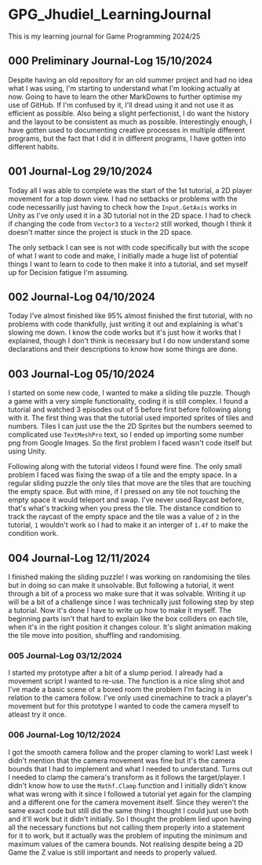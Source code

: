 # GPG_Jhudiel_LearningJournal
This is my learning journal for Game Programming 2024/25 
## 000 Preliminary Journal-Log 15/10/2024
Despite having an old repository for an old summer project and had no idea what I was using, I'm starting to understand what I'm looking actually at now. Going to have to learn the other MarkDowns to further optimise my use of GitHub. If I'm confused by it, I'll dread using it and not use it as efficient as possible. Also being a slight perfectionist, I do want the history and the layout to be consistent as much as possible. 
Interestingly enough, I have gotten used to documenting creative processes in multiple different programs, but the fact that I did it in different programs, I have gotten into different habits. 
## 001 Journal-Log 29/10/2024
Today all I was able to complete was the start of the 1st tutorial, a 2D player movement for a top down view. I had no setbacks or problems with the code necessarilly just having to check how the `Input.GetAxis` works in Unity as I've only used it in a 3D tutorial not in the 2D space. I had to check if changing the code from `Vector3` to a `Vector2` still worked, though I think it doesn't matter since the project is stuck in the 2D space. 

The only setback I can see is not with code specifically but with the scope of what I want to code and make, I initially made a huge list of potential things I want to learn to code to then make it into a tutorial, and set myself up for Decision fatigue I'm assuming.
## 002 Journal-Log 04/10/2024
Today I've almost finished like 95% almost finished the first tutorial, with no problems with code thankfully, just writing it out and explaining is what's slowing me down. I know the code works but it's just how it works that I explained, though I don't think is necessary but I do now understand some declarations and their descriptions to know how some things are done.
## 003 Journal-Log 05/10/2024
I started on some new code, I wanted to make a sliding tile puzzle. Though a game with a very simple functionality, coding it is still complex. I found a tutorial and watched 3 episodes out of 5 before first before following along with it. The first thing was that the tutorial used imported sprites of tiles and numbers. Tiles I can just use the the 2D Sprites but the numbers seemed to complicated use `TextMeshPro` text, so I ended up importing some number png from Google Images. So the first problem I faced wasn't code itself but using Unity.

Following along with the tutorial videos I found were fine. The only small problem I faced was fixing the swap of a tile and the empty space. In a regular sliding puzzle the only tiles that move are the tiles that are touching the empty space. But with mine, if I pressed on any tile not touching the empty space it would teleport and swap. I've never used Raycast before, that's what's tracking when you press the tile. The distance condition to track the raycast of the empty space and the tile was a value of `2` in the tutorial, `1` wouldn't work so I had to make it an interger of `1.4f` to make the condition work.
## 004 Journal-Log 12/11/2024
I finished making the sliding puzzle! I was working on randomising the tiles but in doing so can make it unsolvable. But following a tutorial, it went through a bit of a process wo make sure that it was solvable. Writing it up will be a bit of a challenge since I was technically just following step by step a tutorial. Now it's done I have to write up how to make it myself. The beginning parts isn't that hard to explain like the box colliders on each tile, when it's in the right position it changes colour. It's slight animation making the tile move into position, shuffling and randomising.
### 005 Journal-Log 03/12/2024
I started my prototype after a bit of a slump period. I already had a movement script I wanted to re-use. The function is a nice sling shot and I've made a basic scene of a boxed room the problem I'm facing is in relation to the camera follow. I've only used cinemachine to track a player's movement but for this prototype I wanted to code the camera myself to atleast try it once.
### 006 Journal-Log 10/12/2024
I got the smooth camera follow and the proper claming to work! Last week I didn't mention that the camera movement was fine but it's the camera bounds that I had to implement and what I needed to understand. Turns out I needed to clamp the camera's transform as it follows the target/player. I didn't know how to use the ``Mathf.Clamp`` function and I initially didn't know what was wrong with it since I followed a tutorial yet again for the clamping and a different one for the camera movement itself. Since they weren't the same exact code but still did the same thing I thought I could just use both and it'll work but it didn't initially. So I thought the problem lied upon having all the necessary functions but not calling them properly into a statement for it to work, but it actually was the problem of inputing the minimum and maximum values of the camera bounds. Not realising despite being a 2D Game the Z value is still important and needs to properly valued. 
